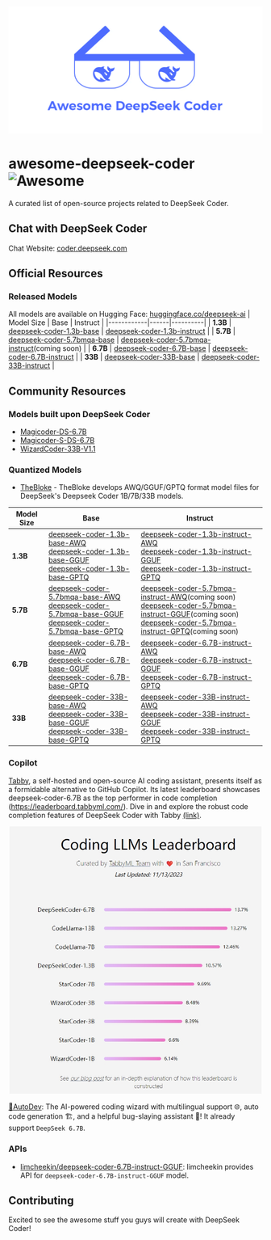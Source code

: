 <p align="center">
<img width="1000px" alt="Awesome DeepSeek Coder" src="images/Awesome_DeepSeek_Coder.png">
</p>

# awesome-deepseek-coder ![Awesome](https://cdn.rawgit.com/sindresorhus/awesome/d7305f38d29fed78fa85652e3a63e154dd8e8829/media/badge.svg)

A curated list of open-source projects related to DeepSeek Coder.

## Chat with DeepSeek Coder
Chat Website: [coder.deepseek.com](https://coder.deepseek.com/)

## Official Resources
### Released Models
All models are available on Hugging Face: [huggingface.co/deepseek-ai](https://huggingface.co/deepseek-ai)
| Model Size | Base | Instruct |
|------------|------|----------|
| **1.3B**        | [deepseek-coder-1.3b-base](https://huggingface.co/deepseek-ai/deepseek-coder-1.3b-base) | [deepseek-coder-1.3b-instruct](https://huggingface.co/deepseek-ai/deepseek-coder-1.3b-instruct) |
| **5.7B**     | [deepseek-coder-5.7bmqa-base](https://huggingface.co/deepseek-ai/deepseek-coder-5.7bmqa-base) | [deepseek-coder-5.7bmqa-instruct](https://huggingface.co/deepseek-ai/deepseek-coder-5.7bmqa-instruct)(coming soon) |
| **6.7B**       | [deepseek-coder-6.7B-base](https://huggingface.co/deepseek-ai/deepseek-coder-6.7B-base) | [deepseek-coder-6.7B-instruct](https://huggingface.co/deepseek-ai/deepseek-coder-6.7B-instruct) |
| **33B**         | [deepseek-coder-33B-base](https://huggingface.co/deepseek-ai/deepseek-coder-33B-base) | [deepseek-coder-33B-instruct](https://huggingface.co/deepseek-ai/deepseek-coder-33B-instruct) |

## Community Resources

### Models built upon DeepSeek Coder
- [Magicoder-DS-6.7B](https://huggingface.co/ise-uiuc/Magicoder-DS-6.7B)
- [Magicoder-S-DS-6.7B](https://huggingface.co/ise-uiuc/Magicoder-S-DS-6.7B)
- [WizardCoder-33B-V1.1](https://huggingface.co/WizardLM/WizardCoder-33B-V1.1)


### Quantized Models 

- [TheBloke](https://huggingface.co/TheBloke) - TheBloke develops AWQ/GGUF/GPTQ format model files for DeepSeek's Deepseek Coder 1B/7B/33B models.

| Model Size | Base | Instruct |
|------------|------|----------|
| **1.3B**   | [deepseek-coder-1.3b-base-AWQ](https://huggingface.co/TheBloke/deepseek-coder-1.3b-base-AWQ) <br> [deepseek-coder-1.3b-base-GGUF](https://huggingface.co/TheBloke/deepseek-coder-1.3b-base-GGUF) <br> [deepseek-coder-1.3b-base-GPTQ](https://huggingface.co/TheBloke/deepseek-coder-1.3b-base-GPTQ) | [deepseek-coder-1.3b-instruct-AWQ](https://huggingface.co/TheBloke/deepseek-coder-1.3b-instruct-AWQ) <br> [deepseek-coder-1.3b-instruct-GGUF](https://huggingface.co/TheBloke/deepseek-coder-1.3b-instruct-GGUF) <br> [deepseek-coder-1.3b-instruct-GPTQ](https://huggingface.co/TheBloke/deepseek-coder-1.3b-instruct-GPTQ) |
| **5.7B**   | [deepseek-coder-5.7bmqa-base-AWQ](https://huggingface.co/TheBloke/deepseek-coder-5.7bmqa-base-AWQ) <br> [deepseek-coder-5.7bmqa-base-GGUF](https://huggingface.co/TheBloke/deepseek-coder-5.7bmqa-base-GGUF) <br> [deepseek-coder-5.7bmqa-base-GPTQ](https://huggingface.co/TheBloke/deepseek-coder-5.7bmqa-base-GPTQ) | [deepseek-coder-5.7bmqa-instruct-AWQ](https://huggingface.co/TheBloke/deepseek-coder-5.7bmqa-instruct-AWQ)(coming soon) <br> [deepseek-coder-5.7bmqa-instruct-GGUF](https://huggingface.co/TheBloke/deepseek-coder-5.7bmqa-instruct-GGUF)(coming soon) <br> [deepseek-coder-5.7bmqa-instruct-GPTQ](https://huggingface.co/TheBloke/deepseek-coder-5.7bmqa-instruct-GPTQ)(coming soon) |
| **6.7B**   | [deepseek-coder-6.7B-base-AWQ](https://huggingface.co/TheBloke/deepseek-coder-6.7B-base-AWQ) <br> [deepseek-coder-6.7B-base-GGUF](https://huggingface.co/TheBloke/deepseek-coder-6.7B-base-GGUF) <br> [deepseek-coder-6.7B-base-GPTQ](https://huggingface.co/TheBloke/deepseek-coder-6.7B-base-GPTQ) | [deepseek-coder-6.7B-instruct-AWQ](https://huggingface.co/TheBloke/deepseek-coder-6.7B-instruct-AWQ) <br> [deepseek-coder-6.7B-instruct-GGUF](https://huggingface.co/TheBloke/deepseek-coder-6.7B-instruct-GGUF) <br> [deepseek-coder-6.7B-instruct-GPTQ](https://huggingface.co/TheBloke/deepseek-coder-6.7B-instruct-GPTQ) |
| **33B**    | [deepseek-coder-33B-base-AWQ](https://huggingface.co/TheBloke/deepseek-coder-33B-base-AWQ) <br> [deepseek-coder-33B-base-GGUF](https://huggingface.co/TheBloke/deepseek-coder-33B-base-GGUF) <br> [deepseek-coder-33B-base-GPTQ](https://huggingface.co/TheBloke/deepseek-coder-33B-base-GPTQ) | [deepseek-coder-33B-instruct-AWQ](https://huggingface.co/TheBloke/deepseek-coder-33B-instruct-AWQ) <br> [deepseek-coder-33B-instruct-GGUF](https://huggingface.co/TheBloke/deepseek-coder-33B-instruct-GGUF) <br> [deepseek-coder-33B-instruct-GPTQ](https://huggingface.co/TheBloke/deepseek-coder-33B-instruct-GPTQ) |

### Copilot
[Tabby](https://github.com/TabbyML/tabby), a self-hosted and open-source AI coding assistant, presents itself as a formidable alternative to GitHub Copilot. Its latest leaderboard showcases deepseek-coder-6.7B as the top performer in code completion (https://leaderboard.tabbyml.com/).  Dive in and explore the robust code completion features of DeepSeek Coder with Tabby [(link)](https://tabby.tabbyml.com/docs/models/).
<p align="center">
<img width="500px" alt="Tabby-Leaderboard" src="images/Tabby-Leaderboard.jpg">
</p>

[🧙‍AutoDev](https://github.com/unit-mesh/auto-dev): The AI-powered coding wizard with multilingual support 🌐, auto code generation 🏗️, and a helpful bug-slaying assistant 🐞! It already support `DeepSeek 6.7B`.


### APIs
- [limcheekin/deepseek-coder-6.7B-instruct-GGUF](https://huggingface.co/spaces/limcheekin/deepseek-coder-6.7B-instruct-GGUF): limcheekin provides API for `deepseek-coder-6.7B-instruct-GGUF` model.

## Contributing
Excited to see the awesome stuff you guys will create with DeepSeek Coder!

